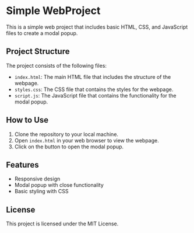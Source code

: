 # Simple WebProject

This is a simple web project that includes basic HTML, CSS, and JavaScript files to create a modal popup.

## Project Structure

The project consists of the following files:

- `index.html`: The main HTML file that includes the structure of the webpage.
- `styles.css`: The CSS file that contains the styles for the webpage.
- `script.js`: The JavaScript file that contains the functionality for the modal popup.

## How to Use

1. Clone the repository to your local machine.
2. Open `index.html` in your web browser to view the webpage.
3. Click on the button to open the modal popup.

## Features

- Responsive design
- Modal popup with close functionality
- Basic styling with CSS

## License

This project is licensed under the MIT License.

